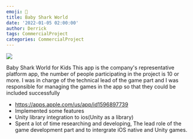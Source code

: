 ```yaml
---
emoji: 🦈
title: Baby Shark World
date: '2022-01-05 02:00:00'
author: Derrick
tags: CommercialProject
categories: CommercialProject
---
```


![](/bsw.png)

Baby Shark World for Kids
This app is the company's representative platform app, the number of people participating in the project is 10 or more.
I was in charge of the technical lead of the game part and I was responsible for managing the games in the app so that they could be included successfully

- https://apps.apple.com/us/app/id1596897739
- Implemented some features
- Unity library integration to ios(Unity as a library)
- Spent a lot of time researching and developing, The lead role of the game development part and to intergrate iOS native and Unity games.